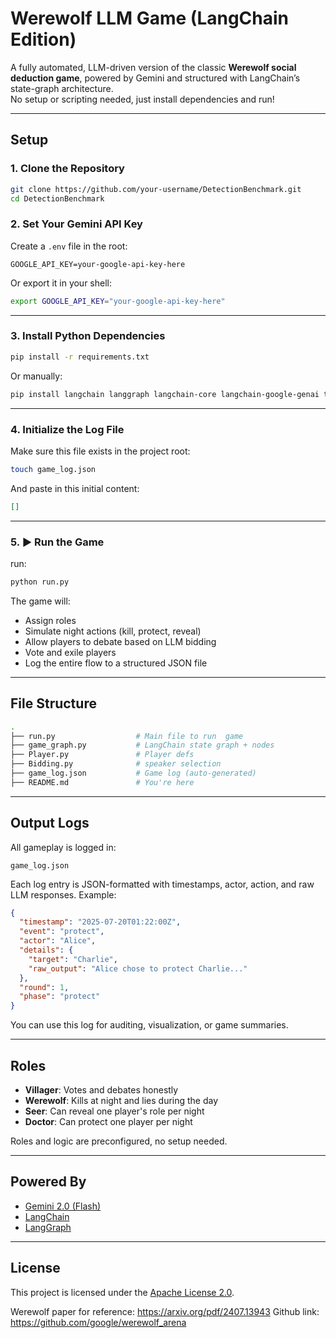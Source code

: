 # Werewolf LLM Game (LangChain Edition)

A fully automated, LLM-driven version of the classic **Werewolf social deduction game**, powered by Gemini and structured with LangChain’s state-graph architecture.  
No setup or scripting needed, just install dependencies and run!

---

## Setup

### 1. Clone the Repository

```bash
git clone https://github.com/your-username/DetectionBenchmark.git
cd DetectionBenchmark
```

### 2. Set Your Gemini API Key

Create a `.env` file in the root:

```env
GOOGLE_API_KEY=your-google-api-key-here
```

Or export it in your shell:

```bash
export GOOGLE_API_KEY="your-google-api-key-here"
```

---

### 3. Install Python Dependencies

```bash
pip install -r requirements.txt
```

Or manually:

```bash
pip install langchain langgraph langchain-core langchain-google-genai tqdm pydantic
```

---

### 4. Initialize the Log File

Make sure this file exists in the project root:

```bash
touch game_log.json
```

And paste in this initial content:

```json
[]
```

---

### 5. ▶️ Run the Game

run:

```bash
python run.py
```

The game will:
- Assign roles
- Simulate night actions (kill, protect, reveal)
- Allow players to debate based on LLM bidding
- Vote and exile players
- Log the entire flow to a structured JSON file

---

## File Structure

```bash
.
├── run.py                  # Main file to run  game
├── game_graph.py           # LangChain state graph + nodes
├── Player.py               # Player defs
├── Bidding.py              # speaker selection
├── game_log.json           # Game log (auto-generated)
├── README.md               # You're here
```

---

## Output Logs

All gameplay is logged in:

```
game_log.json
```

Each log entry is JSON-formatted with timestamps, actor, action, and raw LLM responses. Example:
```json
{
  "timestamp": "2025-07-20T01:22:00Z",
  "event": "protect",
  "actor": "Alice",
  "details": {
    "target": "Charlie",
    "raw_output": "Alice chose to protect Charlie..."
  },
  "round": 1,
  "phase": "protect"
}
```

You can use this log for auditing, visualization, or game summaries.

---

## Roles 

- **Villager**: Votes and debates honestly
- **Werewolf**: Kills at night and lies during the day
- **Seer**: Can reveal one player's role per night
- **Doctor**: Can protect one player per night

Roles and logic are preconfigured, no setup needed.

---

## Powered By

- [Gemini 2.0 (Flash)](https://ai.google.dev/)
- [LangChain](https://www.langchain.com/)
- [LangGraph](https://github.com/langchain-ai/langgraph)

---

## License

This project is licensed under the [Apache License 2.0](http://www.apache.org/licenses/LICENSE-2.0).


Werewolf paper for reference: 
https://arxiv.org/pdf/2407.13943
Github link: https://github.com/google/werewolf_arena
